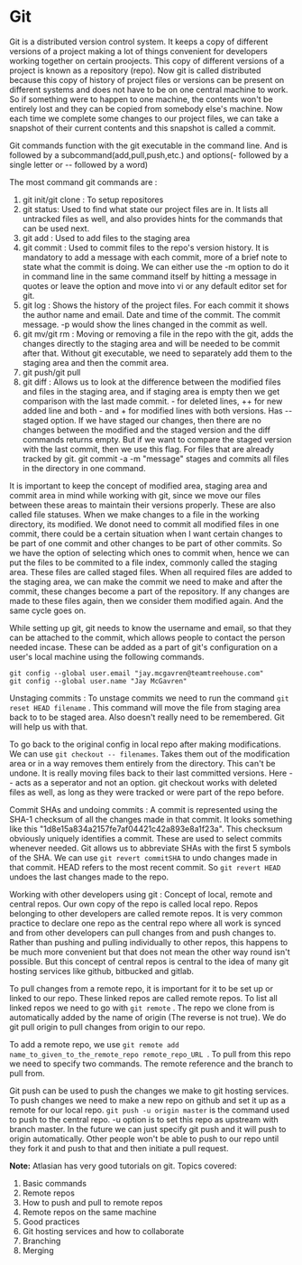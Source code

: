 # Git

Git is a distributed version control system. It keeps a copy of different versions of a project making a lot of things convenient for developers working together on certain proojects. This copy of different versions of a project is known as a repository (repo). Now git is called distributed because this copy of history of project files or versions can be present on different systems and does not have to be on one central machine to work. So if something were to happen to one machine, the contents won't be entirely lost and they can be copied from somebody else's machine. Now each time we complete some changes to our project files, we can take a snapshot of their current contents and this snapshot is called a commit. 

Git commands function with the git executable in the command line. And is followed by a subcommand(add,pull,push,etc.) and options(- followed by a single letter or -- followed by a word)

The most command git commands are : 

1. git init/git clone : To setup repositores
2. git status: Used to find what state our project files are in. It lists all untracked files as well, and also provides hints for the commands that can be used next.
3. git add : Used to add files to the staging area
4. git commit : Used to commit files to the repo's version history. It is mandatory to add a message with each commit, more of a brief note to state what the commit is doing. We can either use the -m option to do it in command line in the same command itself by hitting a message in quotes or leave the option and move into vi or any default editor set for git.
5. git log : Shows the history of the project files. For each commit it shows the author name and email. Date and time of the commit. The commit message. -p would show the lines changed in the commit as well.
6. git mv/git rm : Moving or removing a file in the repo with the git, adds the changes directly to the staging area and will be needed to be commit after that. Without git executable, we need to separately add them to the staging area and then the commit area. 
7. git push/git pull
8. git diff : Allows us to look at the difference between the modified files and files in the staging area, and if staging area is empty then we get comparison with the last made commit. - for deleted lines, ++ for new added line and both - and + for modified lines with both versions. Has --staged option. If we have staged our changes, then there are no changes between the modified and the staged version and the diff commands returns empty. But if we want to compare the staged version with the last commit, then we use this flag. 
For files that are already tracked by git. git commit -a -m "message" stages and commits all files in the directory in one command. 

It is important to keep the concept of modified area, staging area and commit area in mind while working with git, since we move our files between these areas to maintain their versions properly. These are also called file statuses. When we make changes to a file in the working directory, its modified. We donot need to commit all modified files in one commit, there could be a certain situation when I want certain changes to be part of one commit and other changes to be part of other commits. So we have the option of selecting which ones to commit when, hence we can put the files to be commited to a file index, commonly called the staging area. These files are called staged files. When all required files are added to the staging area, we can make the commit we need to make and after the commit, these changes become a part of the repository. If any changes are made to these files again, then we consider them modified again. And the same cycle goes on.

While setting up git, git needs to know the username and email, so that they can be attached to the commit, which allows people to contact the person needed incase. These can be added as a part of git's configuration on a user's local machine using the following commands.
```git
git config --global user.email "jay.mcgavren@teamtreehouse.com"
git config --global user.name "Jay McGavren"
```

Unstaging commits : To unstage commits we need to run the command ```git reset HEAD filename``` . This command will move the file from staging area back to to be staged area. Also doesn't really need to be remembered. Git will help us with that. 

To go back to the original config in local repo after making modifications. We can use ```git checkout -- filenames```. Takes them out of the modification area or in a way removes them entirely from the directory. This can't be undone. It is really moving files back to their last committed versions. Here -- acts as a seperator and not an option. git checkout works with deleted files as well, as long as they were tracked or were part of the repo before.

Commit SHAs and undoing commits : A commit is represented using the SHA-1 checksum of all the changes made in that commit. It looks something like this "1d8e15a834a2157fe7af04421c42a893e8a1f23a". This checksum obviously uniquely identifies a commit. These are used to select commits whenever needed. Git allows us to abbreviate SHAs with the first 5 symbols of the SHA. We can use ``` git revert commitSHA ``` to undo changes made in that commit. HEAD refers to the most recent commit. So ```git revert HEAD ``` undoes the last changes made to the repo. 

Working with other developers using git : Concept of local, remote and central repos. Our own copy of the repo is called local repo. Repos belonging to other developers are called remote repos. It is very common practice to declare one repo as the central repo where all work is synced and from other developers can pull changes from and push changes to. Rather than pushing and pulling individually to other repos, this happens to be much more convenient but that does not mean the other way round isn't possible. But this concept of central repos is central to the idea of many git hosting services like github, bitbucked and gitlab. 

To pull changes from a remote repo, it is important for it to be set up or linked to our repo. These linked repos are called remote repos. To list all linked repos we need to go with ```git remote``` . The repo we clone from is automatically added by the name of origin (The reverse is not true). We do git pull origin to pull changes from origin to our repo. 

To add a remote repo, we use ```git remote add name_to_given_to_the_remote_repo remote_repo_URL ```. To pull from this repo we need to specify two commands. The remote reference and the branch to pull from.

Git push can be used to push the changes we make to git hosting services. To push changes we need to make a new repo on github and set it up as a remote for our local repo. ```git push -u origin master``` is the command used to push to the central repo. -u option is to set this repo as upstream with branch master. In the future we can just specify git push and it will push to origin automatically. Other people won't be able to push to our repo until they fork it and push to that and then initiate a pull request. 
 
**Note:** Atlasian has very good tutorials on git.
Topics covered:
1. Basic commands 
2. Remote repos
3. How to push and pull to remote repos
4. Remote repos on the same machine
5. Good practices
6. Git hosting services and how to collaborate
7. Branching 
8. Merging 

